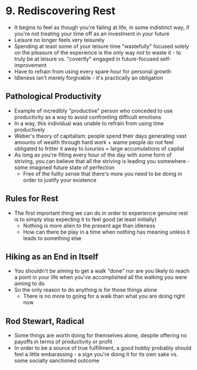 # 9. Rediscovering Rest

* It begins to feel as though you're failing at life, in some indistinct way, if you're not treating your time off as an investment in your future
* Leisure no longer feels very leisurely
* Spending at least some of your leisure time "wastefully" focused solely on the pleasure of the experience is the only way _not_ to waste it - to truly be at leisure vs. "covertly" engaged in future-focused self-improvement
* Have to refrain from using every spare hour for personal growth
* Idleness isn't merely forgivable - it's practically an obligation

## Pathological Productivity

* Example of incredibly "productive" person who conceded to use productivity as a way to avoid confronting difficult emotions
* In a way, this individual was unable to refrain from using time productively
* Weber's theory of capitalism: people spend their days generating vast amounts of wealth through hard work + wame people do not feel obligated to fritter it away to luxuries = large accumulations of capital
* As long as you're filling every hour of the day with some form of striving, you can believe that all the striving is leading you somewhere - some imagined future state of perfection
  * Free of the fuilty sense that there's more you need to be doing in order to justify your existence

## Rules for Rest

* The first important thing we can do in order to experience genuine rest is to simply stop expecting it to feel good (at least initially)
  * Nothing is more alien to the present age than idleness
  * How can there be play in a time when nothing has meaning unless it leads to something else

## Hiking as an End in Itself

* You shouldn't be aiming to get a walk "done" nor are you likely to reach a point in your life when you've accomplished all the walking you were aiming to do
* So the only reason to do anything is for those things alone
  * There is no more to going for a walk than what you are doing right now

## Rod Stewart, Radical

* Some things are worth doing for themselves alone, despite offering no payoffs in terms of productivity or profit
* In order to be a source of true fulfillment, a good hobby probably should feel a little embarassing - a sign you're doing it for its own sake vs. some socially sanctioned outcome
